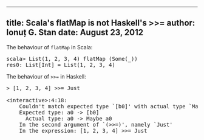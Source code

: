 --------------------------------------------------------------------------------
title: Scala's flatMap is not Haskell's >>=
author: Ionuț G. Stan
date: August 23, 2012
--------------------------------------------------------------------------------

The behaviour of `flatMap` in Scala:

<pre class="terminal">
scala> List(1, 2, 3, 4) flatMap (Some(_))
res0: List[Int] = List(1, 2, 3, 4)
</pre>

The behaviour of `>>=` in Haskell:

<pre class="terminal">
> [1, 2, 3, 4] >>= Just

&lt;interactive&gt;:4:18:
    Couldn't match expected type `[b0]' with actual type `Maybe a0'
    Expected type: a0 -> [b0]
      Actual type: a0 -> Maybe a0
    In the second argument of `(>>=)', namely `Just'
    In the expression: [1, 2, 3, 4] >>= Just
</pre>
